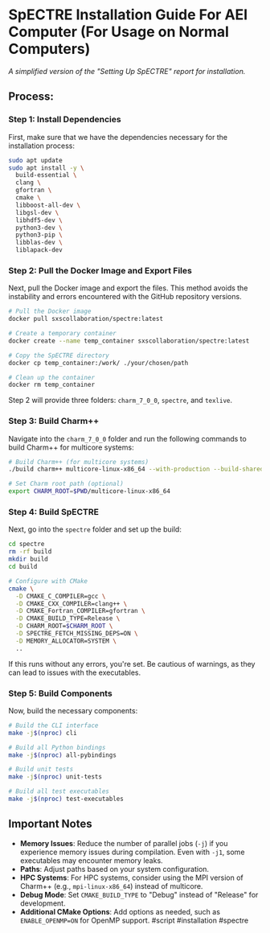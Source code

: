 # SpECTRE Installation Guide For AEI Computer (For Usage on Normal Computers)
*A simplified version of the "Setting Up SpECTRE" report for installation.*

## Process:

### Step 1: Install Dependencies

First, make sure that we have the dependencies necessary for the installation process:

```bash
sudo apt update
sudo apt install -y \
  build-essential \
  clang \
  gfortran \
  cmake \
  libboost-all-dev \
  libgsl-dev \
  libhdf5-dev \
  python3-dev \
  python3-pip \
  libblas-dev \
  liblapack-dev
```

### Step 2: Pull the Docker Image and Export Files

Next, pull the Docker image and export the files. This method avoids the instability and errors encountered with the GitHub repository versions.

```bash
# Pull the Docker image
docker pull sxscollaboration/spectre:latest

# Create a temporary container
docker create --name temp_container sxscollaboration/spectre:latest

# Copy the SpECTRE directory
docker cp temp_container:/work/ ./your/chosen/path

# Clean up the container
docker rm temp_container
```

Step 2 will provide three folders: `charm_7_0_0`, `spectre`, and `texlive`.

### Step 3: Build Charm++

Navigate into the `charm_7_0_0` folder and run the following commands to build Charm++ for multicore systems:

```bash
# Build Charm++ (for multicore systems)
./build charm++ multicore-linux-x86_64 --with-production --build-shared 

# Set Charm root path (optional)
export CHARM_ROOT=$PWD/multicore-linux-x86_64
```

### Step 4: Build SpECTRE

Next, go into the `spectre` folder and set up the build:

```bash
cd spectre
rm -rf build
mkdir build
cd build

# Configure with CMake
cmake \
  -D CMAKE_C_COMPILER=gcc \
  -D CMAKE_CXX_COMPILER=clang++ \
  -D CMAKE_Fortran_COMPILER=gfortran \
  -D CMAKE_BUILD_TYPE=Release \
  -D CHARM_ROOT=$CHARM_ROOT \
  -D SPECTRE_FETCH_MISSING_DEPS=ON \
  -D MEMORY_ALLOCATOR=SYSTEM \
  ..
```

If this runs without any errors, you're set. Be cautious of warnings, as they can lead to issues with the executables.

### Step 5: Build Components

Now, build the necessary components:

```bash
# Build the CLI interface
make -j$(nproc) cli

# Build all Python bindings
make -j$(nproc) all-pybindings

# Build unit tests
make -j$(nproc) unit-tests

# Build all test executables
make -j$(nproc) test-executables
```

## Important Notes

- **Memory Issues**: Reduce the number of parallel jobs (`-j`) if you experience memory issues during compilation. Even with `-j1`, some executables may encounter memory leaks.
- **Paths**: Adjust paths based on your system configuration.
- **HPC Systems**: For HPC systems, consider using the MPI version of Charm++ (e.g., `mpi-linux-x86_64`) instead of multicore.
- **Debug Mode**: Set `CMAKE_BUILD_TYPE` to "Debug" instead of "Release" for development.
- **Additional CMake Options**: Add options as needed, such as `ENABLE_OPENMP=ON` for OpenMP support.
#script #installation #spectre
